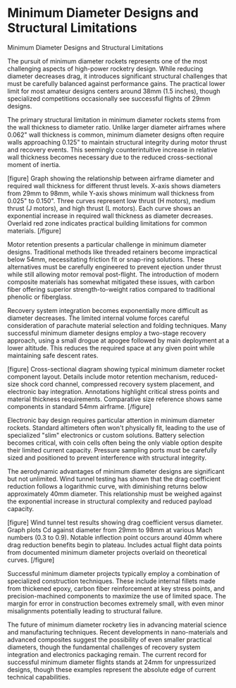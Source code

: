 # Minimum Diameter Designs and Structural Limitations

Minimum Diameter Designs and Structural Limitations

The pursuit of minimum diameter rockets represents one of the most challenging aspects of high-power rocketry design. While reducing diameter decreases drag, it introduces significant structural challenges that must be carefully balanced against performance gains. The practical lower limit for most amateur designs centers around 38mm (1.5 inches), though specialized competitions occasionally see successful flights of 29mm designs.

The primary structural limitation in minimum diameter rockets stems from the wall thickness to diameter ratio. Unlike larger diameter airframes where 0.062" wall thickness is common, minimum diameter designs often require walls approaching 0.125" to maintain structural integrity during motor thrust and recovery events. This seemingly counterintuitive increase in relative wall thickness becomes necessary due to the reduced cross-sectional moment of inertia.

[figure]
Graph showing the relationship between airframe diameter and required wall thickness for different thrust levels. X-axis shows diameters from 29mm to 98mm, while Y-axis shows minimum wall thickness from 0.025" to 0.150". Three curves represent low thrust (H motors), medium thrust (J motors), and high thrust (L motors). Each curve shows an exponential increase in required wall thickness as diameter decreases. Overlaid red zone indicates practical building limitations for common materials.
[/figure]

Motor retention presents a particular challenge in minimum diameter designs. Traditional methods like threaded retainers become impractical below 54mm, necessitating friction fit or snap-ring solutions. These alternatives must be carefully engineered to prevent ejection under thrust while still allowing motor removal post-flight. The introduction of modern composite materials has somewhat mitigated these issues, with carbon fiber offering superior strength-to-weight ratios compared to traditional phenolic or fiberglass.

Recovery system integration becomes exponentially more difficult as diameter decreases. The limited internal volume forces careful consideration of parachute material selection and folding techniques. Many successful minimum diameter designs employ a two-stage recovery approach, using a small drogue at apogee followed by main deployment at a lower altitude. This reduces the required space at any given point while maintaining safe descent rates.

[figure]
Cross-sectional diagram showing typical minimum diameter rocket component layout. Details include motor retention mechanism, reduced-size shock cord channel, compressed recovery system placement, and electronic bay integration. Annotations highlight critical stress points and material thickness requirements. Comparative size reference shows same components in standard 54mm airframe.
[/figure]

Electronic bay design requires particular attention in minimum diameter rockets. Standard altimeters often won't physically fit, leading to the use of specialized "slim" electronics or custom solutions. Battery selection becomes critical, with coin cells often being the only viable option despite their limited current capacity. Pressure sampling ports must be carefully sized and positioned to prevent interference with structural integrity.

The aerodynamic advantages of minimum diameter designs are significant but not unlimited. Wind tunnel testing has shown that the drag coefficient reduction follows a logarithmic curve, with diminishing returns below approximately 40mm diameter. This relationship must be weighed against the exponential increase in structural complexity and reduced payload capacity.

[figure]
Wind tunnel test results showing drag coefficient versus diameter. Graph plots Cd against diameter from 29mm to 98mm at various Mach numbers (0.3 to 0.9). Notable inflection point occurs around 40mm where drag reduction benefits begin to plateau. Includes actual flight data points from documented minimum diameter projects overlaid on theoretical curves.
[/figure]

Successful minimum diameter projects typically employ a combination of specialized construction techniques. These include internal fillets made from thickened epoxy, carbon fiber reinforcement at key stress points, and precision-machined components to maximize the use of limited space. The margin for error in construction becomes extremely small, with even minor misalignments potentially leading to structural failure.

The future of minimum diameter rocketry lies in advancing material science and manufacturing techniques. Recent developments in nano-materials and advanced composites suggest the possibility of even smaller practical diameters, though the fundamental challenges of recovery system integration and electronics packaging remain. The current record for successful minimum diameter flights stands at 24mm for unpressurized designs, though these examples represent the absolute edge of current technical capabilities.